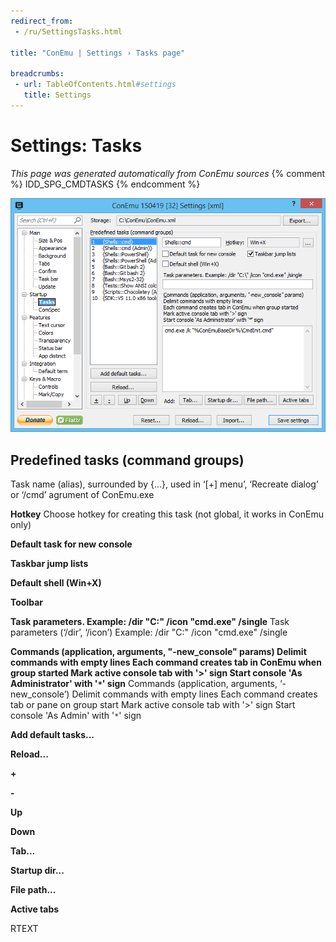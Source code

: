 ```yaml
---
redirect_from:
 - /ru/SettingsTasks.html

title: "ConEmu | Settings › Tasks page"

breadcrumbs:
 - url: TableOfContents.html#settings
   title: Settings
---
```


# Settings: Tasks

*This page was generated automatically from ConEmu sources*
{% comment %} IDD_SPG_CMDTASKS {% endcomment %}

![ConEmu Settings: Tasks](/img/Settings-Tasks.png)



## Predefined tasks (command groups)

Task name (alias), surrounded by {...}, used in ‘[+] menu’, ‘Recreate dialog’ or ‘/cmd’ agrument of ConEmu.exe

**Hotkey** Choose hotkey for creating this task (not global, it works in ConEmu only)

**Default task for new console** 

**Taskbar jump lists** 

**Default shell (Win+X)** 

**Toolbar** 

**Task parameters. Example: /dir "C:\" /icon "cmd.exe" /single** Task parameters (‘/dir’, ‘/icon’) Example: /dir "C:\" /icon "cmd.exe" /single



**Commands (application, arguments, "-new_console" params) Delimit commands with empty lines Each command creates tab in ConEmu when group started Mark active console tab with '>' sign Start console 'As Administrator' with '`*`' sign** Commands (application, arguments, ‘-new_console’) Delimit commands with empty lines Each command creates tab or pane on group start Mark active console tab with '>' sign Start console 'As Admin' with '`*`' sign

**Add default tasks...** 

**Reload...** 

**+** 

**-** 

**Up** 

**Down** 

**Tab...** 

**Startup dir...** 

**File path...** 

**Active tabs** 

RTEXT



